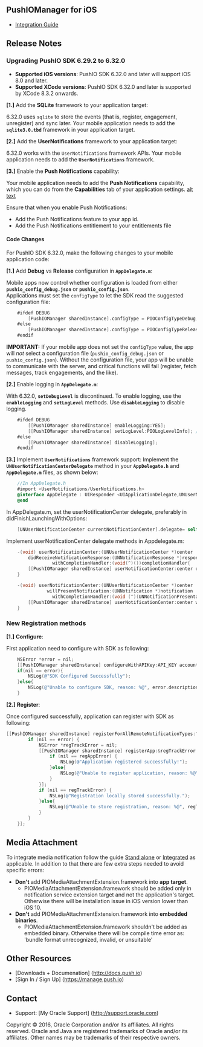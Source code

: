 ## PushIOManager for iOS

* [Integration Guide](http://docs.oracle.com/cloud/latest/marketingcs_gs/responsys.html)


## Release Notes
### Upgrading PushIO SDK 6.29.2 to 6.32.0

* **Supported iOS versions**: PushIO SDK 6.32.0 and later will support iOS 8.0 and later.
*  **Supported XCode versions**: PushIO SDK 6.32.0 and later is supported by XCode 8.3.2 onwards.

**[1.]** Add the **SQLite** framework to your application target:
   
6.32.0 uses `sqlite` to store the events (that is, register, engagement, unregister) and sync later. Your mobile application needs to add the **`sqlite3.0.tbd`** framework in your application target.

**[2.]** Add the **UserNotifications** framework to your application target:
   
6.32.0 works with the `UserNotifications` framework APIs.  Your mobile application needs to add the **`UserNotifications`** framework.

**[3.]** Enable the **Push Notifications** capability:

Your mobile application needs to add the **Push Notifications** capability, which you can do from the **Capabilities** tab of your application settings.  [alt text](https://raw.githubusercontent.com/pushio/PushIOManager_iOS/master/NotificationCapabilities.png "Application Capabilities")
   
Ensure that when you enable Push Notifications:

* Add the Push Notifications feature to your app id.
* Add the Push Notifications entitlement to your entitlements file

#### Code Changes
For PushIO SDK 6.32.0, make the following changes to your mobile application code:

**[1.]** Add **Debug** vs **Release** configuration in **`AppDelegate.m`**:

Mobile apps now control whether configuration is loaded from either **`pushio_config_debug.json`** or **`pushio_config.json`**.  
Applications must set the `configType` to let the SDK read the suggested configuration file:
    
```objective-c
    #ifdef DEBUG
        [PushIOManager sharedInstance].configType = PIOConfigTypeDebug; //load pushio_config_debug.json
    #else
        [PushIOManager sharedInstance].configType = PIOConfigTypeRelease; //load pushio_config.json
    #endif
```

**IMPORTANT:** If your mobile app does not set the `configType` value, the app will _not_ select a configuration file (`pushio_config_debug.json` or `pushio_config.json`). Without the configuration file, your app will be unable to communicate with the server, and critical functions will fail (register, fetch messages, track engagements, and the like).

**[2.]** Enable logging in **`AppDelegate.m`**:

With 6.32.0, **`setDebugLevel`** is discontinued.  To enable logging, use the **`enableLogging`** and **`setLogLevel`** methods.  Use **`disableLogging`** to disable logging.

```objective-c
    #ifdef DEBUG
        [[PushIOManager sharedInstance] enableLogging:YES];
        [[PushIOManager sharedInstance] setLogLevel:PIOLogLevelInfo]; //PIOLogLevelWarn or PIOLogLevelError
    #else
        [[PushIOManager sharedInstance] disableLogging];
    #endif
```

**[3.]** Implement **`UserNotifications`** framework support:
Implement the **`UNUserNotificationCenterDelegate`** method in your **`AppDelegate.h`** and **`AppDelegate.m`** files, as shown below:
  
```objective-c
    //In AppDelegate.h
    #import <UserNotifications/UserNotifications.h>
    @interface AppDelegate : UIResponder <UIApplicationDelegate,UNUserNotificationCenterDelegate>
    @end
```

In AppDelegate.m, set the userNotificationCenter delegate, preferably in didFinishLaunchingWithOptions:

```objective-c
    [UNUserNotificationCenter currentNotificationCenter].delegate= self;
```

Implement userNotificationCenter delegate methods in Appdelegate.m:    
    
```objective-c
    -(void) userNotificationCenter:(UNUserNotificationCenter *)center
        didReceiveNotificationResponse:(UNNotificationResponse *)response
                 withCompletionHandler:(void(^)())completionHandler{
        [[PushIOManager sharedInstance] userNotificationCenter:center didReceiveNotificationResponse:response withCompletionHandler:completionHandler];
    }

    -(void) userNotificationCenter:(UNUserNotificationCenter *)center
               willPresentNotification:(UNNotification *)notification
                 withCompletionHandler:(void (^)(UNNotificationPresentationOptions options))completionHandler{
        [[PushIOManager sharedInstance] userNotificationCenter:center willPresentNotification:notification withCompletionHandler:completionHandler];
    }
```

### New Registration methods

**[1.]** **Configure**:

First application need to configure with SDK as following:

```objective-c
    NSError *error = nil;
    [[PushIOManager sharedInstance] configureWithAPIKey:API_KEY accountToken:ACCOUNT_TOKEN error:&error];
    if(nil == error){
        NSLog(@"SDK Configured Successfully");
    }else{
        NSLog(@"Unable to configure SDK, reason: %@", error.description);
    }
```

**[2.]** **Register**:

Once configured successfully, application can register with SDK as following:

```objective-c
[[PushIOManager sharedInstance] registerForAllRemoteNotificationTypes:^(NSError *error, NSString *deviceToken) {
        if (nil == error) {
            NSError *regTrackError = nil;
            [[PushIOManager sharedInstance] registerApp:&regTrackError completionHandler:^(NSError *regAppError, NSString *response) {
                if (nil == regAppError) {
                    NSLog(@"Application registered successfully!");
                }else{
                    NSLog(@"Unable to register application, reason: %@", regAppError.description);
                }
            }];
            if (nil == regTrackError) {
                NSLog(@"Registration locally stored successfully.");
            }else{
                NSLog(@"Unable to store registration, reason: %@", regTrackError.description);
            }
        }
    }];
```

## Media Attachment

To integrate media notification follow the guide [Stand alone](http://docs.oracle.com/cloud/latest/marketingcs_gs/OMCFA/ios/media-attachments/) or [Integrated](http://docs.oracle.com/cloud/latest/marketingcs_gs/OMCFB/ios/media-attachments/) as applicable. In addition to that there are few extra steps needed to avoid specific errors:

* **Don't** add PIOMediaAttachmentExtension.framework into **app target**.
    - PIOMediaAttachmentExtension.framework should be added only in notification service extension target and not the application's target. Otherwise there will be installation issue in iOS version lower than iOS 10.
* **Don't** add PIOMediaAttachmentExtension.framework into **embedded binaries**.
    - PIOMediaAttachmentExtension.framework shouldn't be added as embedded binary. Otherwise there will be compile time error as: 'bundle format unrecognized, invalid, or unsuitable'

## Other Resources
* [Downloads + Documenation] (http://docs.push.io)
* [Sign In / Sign Up] (https://manage.push.io)

## Contact
* Support: [My Oracle Support] (http://support.oracle.com)

Copyright © 2016, Oracle Corporation and/or its affiliates. All rights reserved. Oracle and Java are registered trademarks of Oracle and/or its affiliates. Other names may be trademarks of their respective owners.

